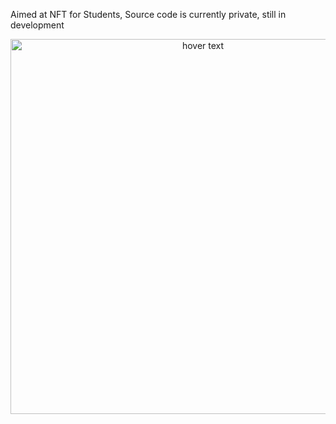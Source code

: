 Aimed at NFT for Students,
Source code is currently private, still in development

<p align="center">
  <img src="https://github.com/ryan10projects/Nft_4_Students/blob/main/Home%20page.PNG" width="600" title="hover text">

</p>
